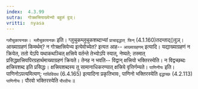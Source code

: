 ```yaml
---
index:  4.3.99
sutra:  गोत्रक्षत्त्रियाख्येभ्यो बहुलं वुञ्।
vritti:  nyasa
---
```


`ग्लौचुकायनकः। म्लौचुकायनकः` इति। ग्लुचुकम्लुचुकशब्दाभ्यां `प्राचावृद्धात् फिन्` (4.1.160)तदन्ताद्()वुञ्। आख्याग्रहणं किमर्थम्? न गोत्रक्षत्त्रियेभ्य इत्येवोच्येत? इत्यत आह-- `आख्याग्रहणम्` इत्यादि। यद्याख्याग्रहणं न क्रियेत, ततो येऽपि यथाकथञ्चित् क्षत्त्रिये वर्तन्ते तेभ्योऽपि स्यात्, नेष्यते; तस्मात् प्रसिद्धक्षत्त्रियपिरग्रहार्थमाख्याग्रहणं क्रियते। तेनह न भवति-- विद्वान् क्षत्त्रियो भक्तिरस्येति। न विद्वच्छब्दः क्षत्त्रियशब्द इति प्रसिद्धः। क्षत्त्रियशब्दस्य तु सामानाधिकरण्यात् क्षत्त्रिये वृत्तिर्गम्यते। `पाणिनीयः` इति। पाणिनोऽपत्यमित्यण्; `गाथिविदथ` (6.4.165) इत्यादिना प्रकृतिभावः, पाणिनो भक्तिरस्येति `वृद्धाच्छः` (4.2.113) `पाणिनीयः`। पौरवो भक्तिरस्येति `पौरवीयः`॥
